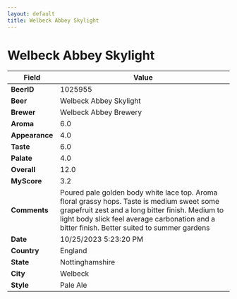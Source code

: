 ```yaml
---
layout: default
title: Welbeck Abbey Skylight
---
```


# Welbeck Abbey Skylight

| Field         | Value     |
|---------------|-----------|
| **BeerID** | 1025955 |
| **Beer** | Welbeck Abbey Skylight |
| **Brewer** | Welbeck Abbey Brewery |
| **Aroma** | 6.0 |
| **Appearance** | 4.0 |
| **Taste** | 6.0 |
| **Palate** | 4.0 |
| **Overall** | 12.0 |
| **MyScore** | 3.2 |
| **Comments** | Poured pale golden body white lace top. Aroma floral grassy hops. Taste is medium sweet some grapefruit zest and a long bitter finish. Medium to light body slick feel average carbonation and a bitter finish. Better suited to summer gardens  |
| **Date** | 10/25/2023 5:23:20 PM |
| **Country** | England |
| **State** | Nottinghamshire |
| **City** | Welbeck |
| **Style** | Pale Ale |
